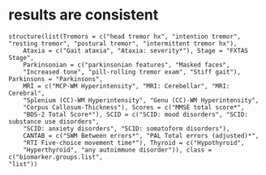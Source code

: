 # results are consistent

    structure(list(Tremors = c("head tremor hx", "intention tremor", 
    "resting tremor", "postural tremor", "intermittent tremor hx"), 
        Ataxia = c("Gait ataxia", "Ataxia: severity*"), Stage = "FXTAS Stage", 
        Parkinsonian = c("parkinsonian features", "Masked faces", 
        "Increased tone", "pill-rolling tremor exam", "Stiff gait"), Parkinsons = "Parkinsons", 
        MRI = c("MCP-WM Hyperintensity", "MRI: Cerebellar", "MRI: Cerebral", 
        "Splenium (CC)-WM Hyperintensity", "Genu (CC)-WM Hyperintensity", 
        "Corpus Callosum-Thickness"), Scores = c("MMSE total score*", 
        "BDS-2 Total Score*"), SCID = c("SCID: mood disorders", "SCID: substance use disorders", 
        "SCID: anxiety disorders", "SCID: somatoform disorders"), 
        CANTAB = c("SWM Between errors*", "PAL Total errors (adjusted)*", 
        "RTI Five-choice movement time*"), Thyroid = c("Hypothyroid", 
        "Hyperthyroid", "any autoimmune disorder")), class = c("biomarker.groups.list", 
    "list"))

